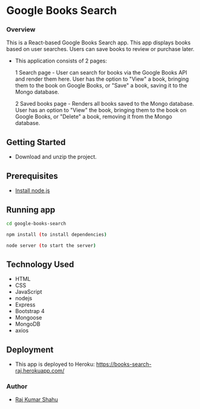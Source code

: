 # Google Books Search

### Overview

This is a React-based Google Books Search app. This app displays books based on user searches. Users can save books to review or purchase later.

* This application consists of 2 pages:

  1 Search page - User can search for books via the Google Books API and render them here. User has the option to "View" a book, bringing them to the book on Google Books, or "Save" a book, saving it to the Mongo database.

  2 Saved books page - Renders all books saved to the Mongo database. User has an option to "View" the book, bringing them to the book on Google Books, or "Delete" a book, removing it from the Mongo database.

## Getting Started

* Download and unzip the project.

## Prerequisites

* [Install node.js](https://nodejs.org/en/download/)

## Running app

```sh
cd google-books-search

npm install (to install dependencies)

node server (to start the server)

```

## Technology Used

* HTML
* CSS
* JavaScript
* nodejs
* Express
* Bootstrap 4
* Mongoose
* MongoDB
* axios

## Deployment

* This app is deployed to Heroku:
https://books-search-raj.herokuapp.com/

### Author

* [Raj Kumar Shahu](https://rajkumarshahu.com)